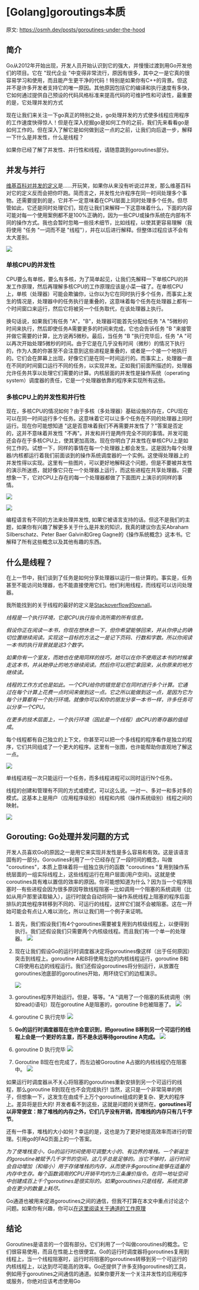 # [Golang]goroutings本质






原文: https://osmh.dev/posts/goroutines-under-the-hood



## 简介

Go从2012年开始出现，开发人员开始认识到它的强大，并慢慢过渡到用Go开发他们的项目。它在 "现代企业 "中变得非常流行，原因有很多，其中之一是它真的很容易学习和使用，而且能产生更干净的代码！特别是如果你有C++的背景。但这并不是许多开发者支持它的唯一原因。其他原因包括它的编译和执行速度有多快，它如何通过提供自己预设的代码风格标准来提高代码的可维护性和可读性，最重要的是，它处理并发的方式

现在让我们来关注一下go真正的特别之处，go处理并发的方式使多线程应用程序的工作速度快得惊人！但是在深入挖掘go是如何工作的之前，我们先来看看go是如何工作的。但在深入了解它是如何做到这一点的之前，让我们向后退一步，解释一下什么是并发性，什么是线程？

如果你已经了解了并发性、并行性和线程，请随意跳到goroutines部分。



## 并发与并行

[维基百科对并发的定义](https://en.wikipedia.org/wiki/Concurrency_(computer_science))是......开玩笑，如果你从来没有听说过并发，那么维基百科对它的定义反而会把你吓跑。简而言之，并发性允许程序在同一时间处理多个事物。还需要提到的是，它并不一定意味着在CPU层面上同时处理多个任务。但尽管如此，它还是同时处理它们，现在让我们来解释一下这意味着什么，下面的内容可能对每一个使用案例都不是100%正确的，因为一些CPU或操作系统在内部有不同的操作方式。我也会暂时忽略一些技术细节，比如线程，以使其更容易理解（我将使用 "任务 "一词而不是 "线程"），并在以后进行解释。但整体过程应该不会有太大差别。

![](https://osmh.dev/6a242ecaf216215a9a52bab41ca0de33/1-elg4tm3ohn_9btv0qnyceg.gif)



### 单核CPU的并发性

CPU要么有单核，要么有多核，为了简单起见，让我们先解释一下单核CPU的并发工作原理，然后再理解多核CPU的工作原理应该是小菜一碟了。在单核CPU上，单核（处理器）可能会欺骗你，让你以为它在同时执行多个任务，而事实上发生的情况是，处理器中的任务执行是重叠的，这意味着每个任务在处理器上都有一个时间窗口来运行，然后它将被另一个任务取代，在该处理器上执行。

换句话说，如果我们有任务 "A"，"B"，处理器可能首先分配给任务 "A "5微秒的时间来执行，然后即使任务A需要更多的时间来完成，它也会告诉任务 "B "来接管并做它需要的计算，比方说再5微秒。最后，当任务 "B "执行完毕后，任务 "A "可以再次开始处理5微秒的时间。由于它是在几乎没有时间（微秒）的情况下执行的，作为人类的你甚至不会注意到这些进程是重叠的，或者是一个接一个地执行的。它们会在屏幕上出现，好像它们是在同一时间运行的。而事实上，处理器一直在不同的时间窗口运行不同的任务，以实现并发。正如我们前面所描述的，处理器允许任务共享以处理它们需要的计算。内核层面的并发性是操作系统（operating system）调度器的责任，它是一个处理器依靠的程序来实现所有这些。



### 多核CPU上的并发性和并行性

现在，多核CPU的情况如何？由于多核（多处理器）基础设施的存在，CPU现在可以在同一时间运行多个任务。这意味着它可以让多个任务在不同的处理器上同时运行。现在你可能想知道 "这是否意味着我们不再需要并发性了？"答案是否定的，这并不意味着并发性 "不再"。并发和并行是两件完全不同的事情。并发可能还会存在于多核CPU上，使其更加高效。现在你明白了并发性在单核CPU上是如何工作的。试想一下，同样的事情在每一个处理器上都会发生。这是因为每个处理器/内核都运行着我们前面谈到的操作系统调度器的一个实例。这使得处理器上的并发性得以实现。这里有一些图片，可以更好地解释这个问题，但是不要被并发性的演示所迷惑，就好像它只在一个处理器上运行，而这些进程在共享处理器。只要想象一下，它对CPU上存在的每一个处理器都做了下面图片上演示的同样的事情。

![](https://osmh.dev/static/ec666b016a0673f9d9b6ebc7209f70fb/5e3e0/untitled.webp)

![](https://osmh.dev/static/c4b9c737607c985ad0c8d9895d090c4a/a8a2c/parallel-vs-concurrent-dotnet-core.webp)

编程语言有不同的方法来处理并发性, 如果它被语言支持的话。但这不是我们的主题，如果你有兴趣了解更多关于什么是并发的知识，我真的建议你去买Abraham Silberschatz、Peter Baer Galvin和Greg Gagne的《操作系统概念》这本书。它解释了所有这些概念以及其他有趣的东西。



## 什么是线程？

在上一节中，我们谈到了任务是如何分享处理器以运行一些计算的。事实是，任务甚至不能访问处理器，也不能直接使用它们。他们利用线程，而线程可以访问处理器。

我所能找到的关于线程的最好的定义是[Stackoverflow的pwnall](https://stackoverflow.com/a/5201906)。

*线程是一个执行环境，它是CPU执行指令流所需的所有信息。*

*假设你正在阅读一本书，你现在想休息一下，但你希望能够回来，并从你停止的确切位置继续阅读。实现这一目标的方法之一是记下页码、行数和字数。所以你阅读一本书的执行背景就是这3个数字。*

*如果你有一个室友，而她也在使用同样的技巧，她可以在你不使用这本书的时候拿走这本书，并从她停止的地方继续阅读。然后你可以把它拿回来，从你原来的地方继续读。*

*线程的工作方式也是如此。一个CPU给你的错觉是它在同时进行多个计算。它通过在每个计算上花费一点时间来做到这一点。它之所以能做到这一点，是因为它为每个计算都有一个执行环境。就像你可以和你的朋友分享一本书一样，许多任务可以分享一个CPU。*

*在更多的技术层面上，一个执行环境（因此是一个线程）由CPU的寄存器的值组成*。



每个线程都有自己独立的上下文，你甚至可以把一个多线程的程序看作是独立的程序，它们共同组成了一个更大的程序。这里有一张图，也许能帮助你直观地了解这一点。

![](https://osmh.dev/static/5375941b6d52381d573d58f77639198f/9a172/4_01_threaddiagram.webp)

单线程进程一次只能运行一个任务，而多线程进程可以同时运行N个任务。

线程的创建和管理有不同的方式或模式，可以这么说。一对一、多对一和多对多的模式。这基本上是用户（应用程序级别）线程和内核（操作系统级别）线程之间的映射。

![](https://osmh.dev/static/9c473e0b9d506dffcd581ba188efec56/83811/model-multithreading.webp)



## Gorouting: Go处理并发问题的方式

开发人员喜欢Go的原因之一是用它来实现并发性是多么容易和有效。这是该语言固有的一部分。Goroutines利用了一个已经存在了一段时间的概念，叫做 "coroutines"，本质上意味着将一组独立执行的函数 "coroutines "复用到操作系统层面的一组实际线程上，这些线程运行在用户层面(用户空间)。这就是使coroutines具有难以置信的效率的原因。你可能想知道为什么？因为当一个程序阻塞时--有些进程会因为很多原因导致线程阻塞--比如调用一个阻塞的系统调用（比如从用户那里读取输入），运行时就会自动将同一操作系统线程上阻塞的程序后面排队的其他程序转移到不同的、可运行的线程，这样它们就不会被阻塞。这在一开始可能会有点让人难以消化，所以让我们用一个例子来证明。

1. 首先，我们假设我们有4个goroutines需要被复用到内核级线程上，以便得到执行。我们还假设我们只需要两个内核级线程。而且我们有一个单一的处理器。
   ![](https://osmh.dev/static/8784ffc5a983903d8e36191b5994faea/c139f/blank-diagram.webp)

2. 现在让我们假设Go的运行时调度器决定将goroutines像这样（出于任何原因）突击到线程上。goroutine A和B将使用左边的内核线程运行，goroutine B和C将使用右边的线程运行。我们还假设goroutines将分别运行，从放置在goroutines池底部的goroutines开始，用环绕它们的边框演示。

   ![](https://osmh.dev/static/87084b8a652a9df8ed1d4d0960c61edf/c139f/blank-diagram-2.webp)

3. goroutines程序开始运行。但是，等等。"A "调用了一个阻塞的系统调用（例如read()语句）现在goroutine A是阻塞的，goroutine B也被阻塞了。
   ![](https://osmh.dev/static/a1a5c663bb243ca3528583124d21844b/bbe5b/blank-diagram-3.webp)

4. goroutine C 执行完毕
   ![](https://osmh.dev/static/da06ca8857a13c4f062fa7826562f545/e4604/blank-diagram-7.webp)

5. **Go的运行时调度器现在也许会意识到，把goroutine B移到另一个可运行的线程上会是一个更好的主意，而不是永远等待goroutine A完成。**
   ![](https://osmh.dev/static/5579c54f1b236f58728c36e920b0e544/41823/blank-diagram-4.webp)

6. goroutine D 执行完毕
   ![](https://osmh.dev/static/5b8b04326f404a0b13539da9238627e0/49d62/blank-diagram-5.webp)

7. Goroutine B现在也完成了，而左边被Goroutine A占据的内核线程仍在阻塞中。
   ![](https://osmh.dev/static/b0c5f1f992a77ccd74120a46548172af/49d62/blank-diagram-6.webp)

如果运行时调度器从不关心将阻塞的goroutines重新安排到另一个可运行的线程，那么goroutine B到现在也不会完成执行! 当然，这只是一个非常简单的例子，但想象一下，这发生在由成千上万个goroutine组成的更复杂、更大的程序上。差异将是巨大的! 开发者看不到这些，这就是问题的关键所在。**goroutines可以非常便宜：除了堆栈的内存之外，它们几乎没有开销，而堆栈的内存只有几千字节**。



还有一件事，堆栈的大小如何？幸运的是，这也是为了更好地提高效率而进行的管理。引用go的FAQ页面上的一个答案。

*为了使堆栈变小，Go的运行时间使用可调整大小的、有边界的堆栈。一个新诞生的goroutine被赋予几千字节的空间，这几乎总是足够的。当它不够时，运行时间会自动增加（和缩小）用于存储堆栈的内存，从而使许多goroutine能够在适量的内存中生存。每个函数调用的CPU开销平均约为三条廉价指令。在同一地址空间中创建成百上千个goroutines是很实际的。如果goroutines只是线程，系统资源会在更少的数量上耗尽。*

Go通道也被用来促进goroutines之间的通信，但我不打算在本文中重点讨论这个问题。如果你有兴趣，你可以[在这里阅读关于通道的工作原理](https://tour.golang.org/concurrency/2)



## 结论

Goroutines是语言的一个固有部分。它们利用了一个叫做coroutines的概念。它们很容易使用，而且在性能上也很便宜。Go的运行时调度器将goroutines复用到线程上，当一个线程阻塞时，运行时将阻塞的goroutines转移到另一个可运行的内核线程上，以达到尽可能高的效率。Go还提供了许多支持goroutines的工具，例如用于goroutines之间通信的通道。如果你要开发一个关注并发性的应用程序或服务，你绝对应该考虑使用Go


